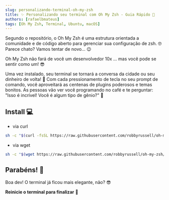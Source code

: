 ```yaml
---
slug: personalizando-terminal-oh-my-zsh
title: ✨ Personalizando seu terminal com Oh My Zsh - Guia Rápido 🚀
authors: [rafaelbmateus]
tags: [Oh My Zsh, Terminal, Ubuntu, macOS]
---
```


Segundo o repositório, o Oh My Zsh é uma estrutura orientada a comunidade e de código aberto para gerenciar sua configuração de zsh. 🤓
Parece chato? Vamos tentar de novo... 😉

Oh My Zsh não fará de você um desenvolvedor 10x ... mas você pode se sentir como um! 😎

Uma vez instalado, seu terminal se tornará a conversa da cidade ou seu dinheiro de volta! 🤩
Com cada pressionamento de tecla no seu prompt de comando, você aproveitará as centenas de plugins poderosos e temas bonitos.
As pessoas vão ver você programando no café e te perguntar: "Isso é incrível! Você é algum tipo de gênio?" 🤯

## Install 💻

* via curl

```sh
sh -c "$(curl -fsSL https://raw.githubusercontent.com/robbyrussell/oh-my-zsh/master/tools/install.sh)"
```

* via wget

```sh
sh -c "$(wget https://raw.githubusercontent.com/robbyrussell/oh-my-zsh/master/tools/install.sh -O -)"
```

## Parabéns! 🎉

Boa dev! O terminal já ficou mais elegante, não? 😎

**Reinicie o terminal para finalizar** 🔄
